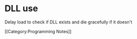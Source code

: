 # DLL use

Delay load to check if DLL exists and die gracefully if it doesn't

[[Category:Programming Notes]]
